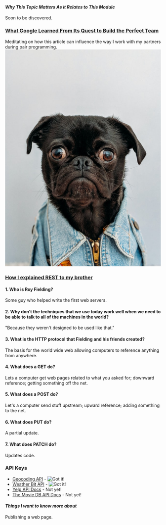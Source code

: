 #### *Why This Topic Matters As it Relates to This Module*
Soon to be discovered.

### [What Google Learned From Its Quest to Build the Perfect Team](https://www.google.com/amp/mobile.nytimes.com/2016/02/28/magazine/what-google-learned-from-its-quest-to-build-the-perfect-team.amp.html)
Meditating on how this article can influence the way I work with my partners during pair programming.
![zenpup](zenpup.jpg)

### [How I explained REST to my brother](https://gist.github.com/brookr/5977550)
#### 1. Who is Roy Fielding?
Some guy who helped write the first web servers.

#### 2. Why don’t the techniques that we use today work well when we need to be able to talk to all of the machines in the world?
"Because they weren't designed to be used like that."

#### 3. What is the HTTP protocol that Fielding and his friends created?
The basis for the world wide web allowing computers to reference anything from anywhere.

#### 4. What does a GET do?
Lets a computer get web pages related to what you asked for; downward reference; getting something off the net.

#### 5. What does a POST do?
Let's a computer send stuff upstream; upward reference; adding something to the net.

#### 6. What does PUT do?
A partial update.

#### 7. What does PATCH do?
Updates code.

### API Keys
* [Geocoding API](https://locationiq.com/) - ![Got it!](https://encrypted-tbn0.gstatic.com/images?q=tbn:ANd9GcT9xq-TcJGisIHwwcboigmNKkKtcF04iUf0Jg&usqp=CAU)
* [Weather Bit API](https://www.weatherbit.io/) - ![Got it!](https://encrypted-tbn0.gstatic.com/images?q=tbn:ANd9GcT9xq-TcJGisIHwwcboigmNKkKtcF04iUf0Jg&usqp=CAU)
* [Yelp API Docs](https://www.yelp.com/developers/documentation/v3/business_search) - Not yet!
* [The Movie DB API Docs](https://developers.themoviedb.org/3/getting-started/introduction) - Not yet!

#### *Things I want to know more about*
Publishing a web page.